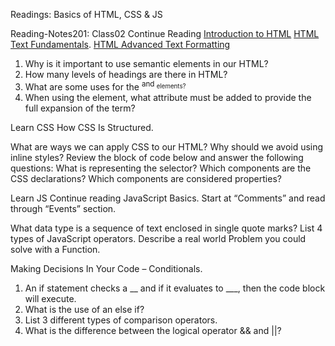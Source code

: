 Readings: Basics of HTML, CSS & JS

Reading-Notes201: Class02
Continue Reading [Introduction to HTML](https://developer.mozilla.org/en-US/docs/Learn/HTML/Introduction_to_HTML)
[HTML Text Fundamentals](https://developer.mozilla.org/en-US/docs/Learn/HTML/Introduction_to_HTML/HTML_text_fundamentals). [HTML Advanced Text Formatting](https://developer.mozilla.org/en-US/docs/Learn/HTML/Introduction_to_HTML/Advanced_text_formatting)
1. Why is it important to use semantic elements in our HTML?
2. How many levels of headings are there in HTML?
3. What are some uses for the <sup> and <sub> elements?
4. When using the <abbr> element, what attribute must be added to provide the full expansion of the term?

  Learn CSS
How CSS Is Structured.

What are ways we can apply CSS to our HTML?
Why should we avoid using inline styles?
Review the block of code below and answer the following questions:
What is representing the selector?
Which components are the CSS declarations?
Which components are considered properties?
  
  Learn JS
Continue reading JavaScript Basics. Start at “Comments” and read through “Events” section.

What data type is a sequence of text enclosed in single quote marks?
List 4 types of JavaScript operators.
Describe a real world Problem you could solve with a Function.
  
  Making Decisions In Your Code – Conditionals.

1. An if statement checks a __ and if it evaluates to ___, then the code block will execute.
2. What is the use of an else if?
3. List 3 different types of comparison operators.
4. What is the difference between the logical operator && and ||?
